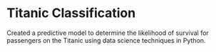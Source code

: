 # Titanic Classification
Created a predictive model to determine the
likelihood of survival for passengers on
the Titanic using data science techniques
in Python.
